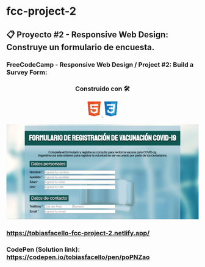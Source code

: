 # fcc-project-2
## 📋 Proyecto #2 - Responsive Web Design: Construye un formulario de encuesta.

### FreeCodeCamp - Responsive Web Design / Project #2: Build a Survey Form:

<h3 align="center"> Construido con 🛠️ </h3>
<p align="center"> <a href="https://www.w3.org/html/" target="_blank"> <img src="/images/html5-original.svg" alt="html5" width="40" height="40"/> </a> <a href="https://www.w3schools.com/css/" target="_blank"> <img src="/images/css3-original.svg" alt="css3" width="40" height="40"/> </a>
<br><br>
<img src="images/fcc-proyecto-2.png" alt="FreeCodeCamp - Survey Form:"/>

### https://tobiasfacello-fcc-project-2.netlify.app/
  
### CodePen (Solution link): https://codepen.io/tobiasfacello/pen/poPNZao

